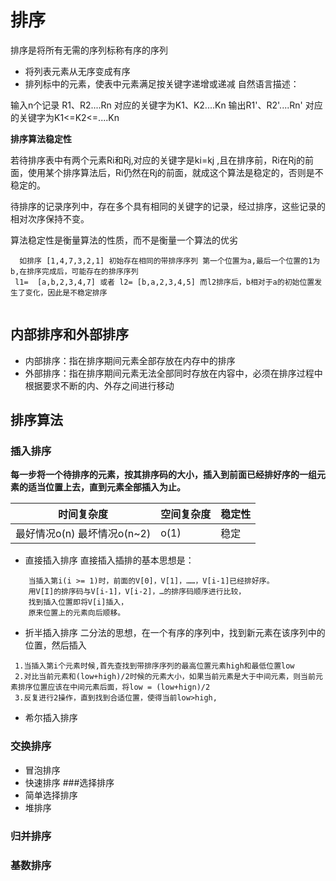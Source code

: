 # 排序

排序是将所有无需的序列标称有序的序列
  * 将列表元素从无序变成有序
  * 排列标中的元素，使表中元素满足按关键字递增或递减
  自然语言描述：

   输入n个记录 R1、R2....Rn 对应的关键字为K1、K2....Kn
   输出R1'、R2'....Rn' 对应的关键字为K1<=K2<=....Kn 
  
**排序算法稳定性**

   若待排序表中有两个元素Ri和Rj,对应的关键字是ki=kj ,且在排序前，Ri在Rj的前面，使用某个排序算法后，Ri仍然在Rj的前面，就成这个算法是稳定的，否则是不稳定的。
   
   待排序的记录序列中，存在多个具有相同的关键字的记录，经过排序，这些记录的相对次序保持不变。
   
   算法稳定性是衡量算法的性质，而不是衡量一个算法的优劣
 
```
  如排序 [1,4,7,3,2,1] 初始存在相同的带排序序列 第一个位置为a,最后一个位置的1为b,在排序完成后，可能存在的排序序列
 l1=  [a,b,2,3,4,7] 或者 l2= [b,a,2,3,4,5] 而l2排序后，b相对于a的初始位置发生了变化，因此是不稳定排序
  
```
## 内部排序和外部排序

 * 内部排序：指在排序期间元素全部存放在内存中的排序
 * 外部排序：指在排序期间元素无法全部同时存放在内容中，必须在排序过程中根据要求不断的内、外存之间进行移动
 


## 排序算法

 ### 插入排序
  **每一步将一个待排序的元素，按其排序码的大小，插入到前面已经排好序的一组元素的适当位置上去，直到元素全部插入为止。**
  
  

时间复杂度 | 空间复杂度 | 稳定性
---|--- | ---
最好情况o(n) 最坏情况o(n~2) | o(1) | 稳定 

  * 直接插入排序
   直接插入插排的基本思想是：
  ```
      当插入第i(i >= 1)时，前面的V[0]，V[1]，……，V[i-1]已经排好序。
      用V[I]的排序码与V[i-1]，V[i-2]，…的排序码顺序进行比较，
      找到插入位置即将V[i]插入，
      原来位置上的元素向后顺移。
  ```
   
  * 折半插入排序
   二分法的思想，在一个有序的序列中，找到新元素在该序列中的位置，然后插入
   ```
    1.当插入第i个元素时候,首先查找到带排序序列的最高位置元素high和最低位置low
    2.对比当前元素和(low+high)/2时候的元素大小，如果当前元素是大于中间元素，则当前元素排序位置应该在中间元素后面，将low = (low+hign)/2
    3.反复进行2操作，直到找到合适位置，使得当前low>high,

   ``` 
  * 希尔插入排序
 ### 交换排序
  * 冒泡排序
  * 快速排序
###选择排序
   * 简单选择排序
   * 堆排序
### 归并排序
### 基数排序
